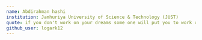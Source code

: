 ```yaml
---
name: Abdirahman hashi
institution: Jamhuriya University of Science & Technology (JUST)
quote: if you don't work on your dreams some one will put you to work on their.
github_user: logark12
---
```


